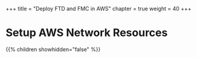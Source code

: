 +++
title = "Deploy FTD and FMC in AWS"
chapter = true
weight = 40
+++

# Setup AWS Network Resources

{{% children showhidden="false" %}}